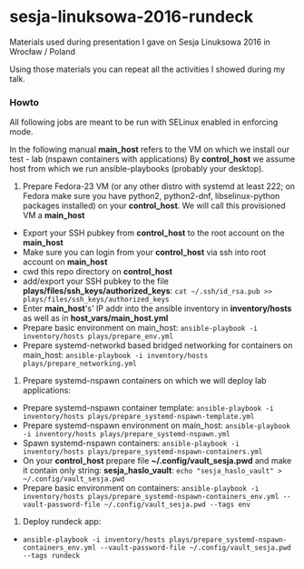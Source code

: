 # sesja-linuksowa-2016-rundeck

Materials used during presentation I gave on Sesja Linuksowa 2016 in Wrocław / Poland

Using those materials you can repeat all the activities I showed during my talk.

### Howto ###

All following jobs are meant to be run with SELinux enabled in enforcing mode.

In the following manual **main_host** refers to the VM on which we install our test - lab (nspawn containers with applications)
By **control_host** we assume host from which we run ansible-playbooks (probably your desktop).

1. Prepare Fedora-23 VM (or any other distro with systemd at least 222; on Fedora make sure you have python2, python2-dnf, libselinux-python packages installed) on your **control_host**. We will call this provisioned VM a **main_host**
  * Export your SSH pubkey from **control_host** to the root account on the **main_host**
  * Make sure you can login from your **control_host** via ssh into root account on **main_host**
  * cwd this repo directory on **control_host**
  * add/export your SSH pubkey to the file **plays/files/ssh_keys/authorized_keys**: `cat ~/.ssh/id_rsa.pub >> plays/files/ssh_keys/authorized_keys`
  * Enter **main_host**'s' IP addr into the ansible inventory in **inventory/hosts** as well as in **host_vars/main_host.yml**
  * Prepare basic environment on main_host: `ansible-playbook -i inventory/hosts plays/prepare_env.yml`
  * Prepare systemd-networkd based bridged networking for containers on main_host: `ansible-playbook -i inventory/hosts plays/prepare_networking.yml`
1. Prepare systemd-nspawn containers on which we will deploy lab applications:
  * Prepare systemd-nspawn container template: `ansible-playbook -i inventory/hosts plays/prepare_systemd-nspawn-template.yml`
  * Prepare systemd-nspawn environment on main_host: `ansible-playbook -i inventory/hosts plays/prepare_systemd-nspawn.yml`
  * Spawn systemd-nspawn containers: `ansible-playbook -i inventory/hosts plays/prepare_systemd-nspawn-containers.yml `
  * On your **control_host** prepare file **~/.config/vault_sesja.pwd** and make it contain only string: **sesja_haslo_vault**: `echo "sesja_haslo_vault" > ~/.config/vault_sesja.pwd`
  * Prepare basic environment on containers: `ansible-playbook -i inventory/hosts plays/prepare_systemd-nspawn-containers_env.yml --vault-password-file ~/.config/vault_sesja.pwd --tags env`
1. Deploy rundeck app:
  * `ansible-playbook -i inventory/hosts plays/prepare_systemd-nspawn-containers_env.yml --vault-password-file ~/.config/vault_sesja.pwd --tags rundeck`
